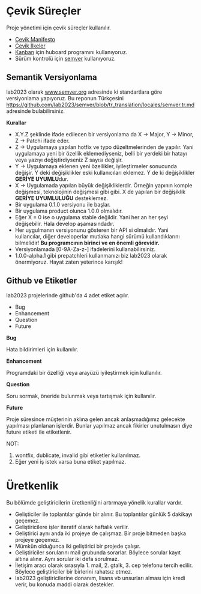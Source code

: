 # Çevik Süreçler

Proje yönetimi için çevik süreçler kullanılır.

* [Çevik Manifesto](http://agilemanifesto.org/iso/tr/)
* [Çevik İlkeler](http://agilemanifesto.org/iso/tr/principles.html)
* [Kanban](http://kanban.lab2023.com) için huboard programını kullanıyoruz.
* Sürüm kontrolü için [semver](http://semver.org/) kullanıyoruz.

## Semantik Versiyonlama

lab2023 olarak www.semver.org adresinde ki standartlara göre versiyonlama yapıyoruz. Bu reponun Türkçesini https://github.com/lab2023/semver/blob/tr_translation/locales/semver.tr.md adresinde bulabilirsiniz.

**Kurallar**

* X.Y.Z şeklinde ifade edilecen bir versiyonlama da X -> Major, Y -> Minor, Z -> Patchi ifade eder.
* Z -> Uygulamaya yapılan hotfix ve typo düzeltmelerinden de yapılır. Yani uygulamaya yeni bir özellik eklemediyseniz, belli bir yerdeki bir hatayı veya yazıyı değiştirdiyseniz Z sayısı değişir.
* Y -> Uygulamaya eklenen yeni özellikler, iyileştirmeler sonucunda değişir. Y deki değişiklikler eski kullanıcıları eklemez. Y de ki değişiklikler **GERİYE UYUMLU**dur.
* X -> Uygulamada yapılan büyük değişikliklerdir. Örneğin yapının komple değişmesi, teknolojinin değişmesi gibi gibi. X de yapılan bir değişiklik **GERİYE UYUMLULUĞU** desteklemez.
* Bir uygulama 0.1.0 versiyonu ile başlar. 
* Bir uygulama product olunca 1.0.0 olmalıdır. 
* Eğer X = 0 ise o uygulama stable değildir. Yani her an her şeyi değişebilir. Hala develop aşamasındadır.
* Her uygulmanın versiyonunu gösteren bir API si olmalıdır. Yani kullancılar, diğer developerlar mutlaka hangi sürümü kullandıklarını bilmelidir! **Bu programcının birinci ve en önemli görevidir.**
* Versiyonlamada [0-9A-Za-z-] ifadelerini kullanabilirsiniz.
* 1.0.0-alpha.1 gibi prepatchleri kullanmanızı biz lab2023 olarak önermiyoruz. Hayat zaten yeterince karışık!

## Github ve Etiketler

lab2023 projelerinde github'da 4 adet etiket açılır.

* Bug 
* Enhancement
* Question
* Future

**Bug**

Hata bildirimleri için kullanılır.

**Enhancement**

Programdaki bir özelliği veya arayüzü iyileştirmek için kullanılır.

**Question**

Soru sormak, öneride bulunmak veya tartışmak için kullanılır.

**Future**

Proje süresince müşterinin aklına gelen ancak anlaşmadığımız gelecekte yapılması planlanan işlerdir. Bunlar yapılmaz ancak fikirler unutulmasın diye future etiketi ile etiketlenir.

NOT: 
1. wontfix, dublicate, invalid gibi etiketler kullanılmaz. 
2. Eğer yeni iş istek varsa buna etiket yapılmaz. 

# Üretkenlik

Bu bölümde geliştiricilerin üretkenliğini artırmaya yönelik kurallar vardır.

* Gelişticiler ile toplantılar günde bir alınır. Bu toplantılar günlük 5 dakikayı geçemez.
* Geliştiricilere işler iteratif olarak haftalık verilir.
* Geliştirici aynı anda iki projeye de çalışmaz. Bir proje bitmeden başka projeye geçemez.
* Mümkün olduğunca iki geliştirici bir projede çalışır.
* Geliştiriciler sorularını mail grubunda sorarlar. Böylece sorular kayıt altına alınır. Aynı sorular iki defa sorulmaz.
* İletişim aracı olarak sırasıyla 1. mail, 2. gtalk, 3. cep telefonu tercih edilir. Böylece geliştiriciler bir birlerini rahatsız etmez.
* lab2023 geliştiricilerine donanım, lisans vb unsurları alması için kredi verir, bu konuda maddi olarak destekler.
